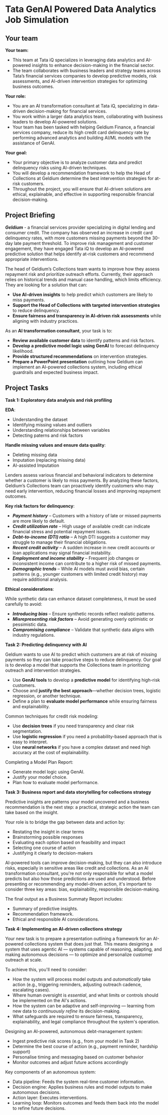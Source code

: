 # Tata GenAI Powered Data Analytics Job Simulation

## Your team

**Your team:**
- This team at Tata iQ specializes in leveraging data analytics and AI-powered insights to enhance decision-making in the financial sector.
- The team collaborates with business leaders and strategy teams across Tata’s financial services companies to develop predictive models, risk assessments, and AI-driven intervention strategies for optimizing business outcomes.
  
**Your role:**
- You are an AI transformation consultant at Tata iQ, specializing in data-driven decision-making for financial services.
- You work within a larger data analytics team, collaborating with business leaders to develop AI-powered solutions.
- Your team has been tasked with helping Geldium Finance, a financial services company, reduce its high credit card delinquency rate by performing advanced analytics and building AI/ML models with the assistance of GenAI.

**Your goal:**
- Your primary objective is to analyze customer data and predict delinquency risks using AI-driven techniques.
- You will develop a recommendation framework to help the Head of Collections at Geldium determine the best intervention strategies for at-risk customers.
- Throughout the project, you will ensure that AI-driven solutions are ethical, explainable, and effective in supporting responsible financial decision-making.

## Project Briefing 

**_Geldium_** - a financial services provider specializing in digital lending and consumer credit. The company has observed an increase in credit card delinquency rates, with more customers missing payments beyond the 30-day late payment threshold. To improve risk management and customer engagement, they have engaged Tata iQ to develop an AI-powered predictive solution that helps identify at-risk customers and recommend appropriate interventions.

The head of Geldium’s Collections team wants to improve how they assess repayment risk and prioritize outreach efforts. Currently, their approach relies on historical trends and manual case handling, which limits efficiency. They are looking for a solution that can:

- **Use AI-driven insights** to help predict which customers are likely to miss payments.
- **Support the Head of Collections with targeted intervention strategies** to reduce delinquency.
- **Ensure fairness and transparency in AI-driven risk assessments** while aligning with industry practices.
 
As an **AI transformation consultant**, your task is to:

- **Review available customer data** to identify patterns and risk factors.
- **Develop a predictive model logic using GenAI** to forecast delinquency likelihood.
- **Provide structured recommendations** on intervention strategies.
- **Prepare a PowerPoint presentation** outlining how Geldium can implement an AI-powered collections system, including ethical guardrails and expected business impact.

## Project Tasks

**Task 1: Exploratory data analysis and risk profiling**

**EDA**: 
  - Understanding the dataset
  - Identifying missing values and outliers
  - Understanding relationships between variables
  - Detecting paterns and risk factors

**Handle missing values and ensure data quality**: 
  - Deleting missing data
  - Imputation (replacing missing data)
  - AI-assisted Imputation

Lenders assess various financial and behavioral indicators to determine whether a customer is likely to miss payments. By analyzing these factors, Geldium’s Collections team can proactively identify customers who may need early intervention, reducing financial losses and improving repayment outcomes.

**Key risk factors for delinquency**:  
  - **_Payment history_** – Customers with a history of late or missed payments are more likely to default.
  - **_Credit utilization rate_** – High usage of available credit can indicate financial stress and potential repayment issues.
  - **_Debt-to-income (DTI) ratio_** – A high DTI suggests a customer may struggle to manage their financial obligations.
  - **_Recent credit activity_** – A sudden increase in new credit accounts or loan applications may signal financial instability.
  - **_Employment and income stability_** – Frequent job changes or inconsistent income can contribute to a higher risk of missed payments.
  - **_Demographic trends_** – While AI models must avoid bias, certain patterns (e.g., younger customers with limited credit history) may require additional analysis.

**Ethical considerations**:

  While synthetic data can enhance dataset completeness, it must be used carefully to avoid:
  - **_Introducing bias_** – Ensure synthetic records reflect realistic patterns.
  - **_Misrepresenting risk factors_** – Avoid generating overly optimistic or pessimistic data.
  - **_Compromising compliance_** – Validate that synthetic data aligns with industry regulations.

**Task 2: Predicting delinquency with AI**

Geldium wants to use AI to predict which customers are at risk of missing payments so they can take proactive steps to reduce delinquency. Our goal is to develop a model that supports the Collections team in prioritizing outreach and intervention strategies.
- Use **GenAI tools** to develop a **predictive model** for identifying high-risk customers.
- Choose and **justify the best approach**—whether decision trees, logistic regression, or another technique.
- Define a plan to **evaluate model performance** while ensuring fairness and explainability.

Common techniques for credit risk modeling: 
- Use **decision trees** if you need transparency and clear risk segmentation.
- Use **logistic regression** if you need a probability-based approach that is easy to interpret.
- Use **neural networks** if you have a complex dataset and need high accuracy at the cost of explainability.

Completing a Model Plan Report: 
- Generate model logic using GenAI.
- Justify your model choice.
- Plan how to evaluate model performance.

**Task 3: Business report and data storytelling for collections strategy**

Predictive insights are patterns your model uncovered and a business recommendation is the next step: a practical, strategic action the team can take based on the insight.

Your role is to bridge the gap between data and action by:
- Restating the insight in clear terms
- Brainstorming possible responses
- Evaluating each option based on feasibility and impact
- Selecting one course of action
- Justifying it clearly to decision-makers

AI-powered tools can improve decision-making, but they can also introduce risks, especially in sensitive areas like credit and collections. As an AI transformation consultant, you're not only responsible for what a model predicts but also how those predictions are used and understood. Before presenting or recommending any model-driven action, it's important to consider three key areas: bias, explainability, responsible decision-making. 

The final output as a Business Summaty Report includes: 
- Summary of predictive insights.
- Recommendation framework.
- Ethical and responsible AI considerations.

**Task 4: Implementing an AI-driven collections strategy**

Your new task is to prepare a presentation outlining a framework for an AI-powered collections system that does just that. This means designing a system that uses agentic AI — systems capable of reasoning, adapting, and making autonomous decisions — to optimize and personalize customer outreach at scale. 

To achieve this, you'll need to consider:
- How the system will process model outputs and _automatically_ take action (e.g., triggering reminders, adjusting outreach cadence, escalating cases).
- Where human oversight is _essential_, and what limits or controls should be implemented on the AI's actions.
- How the system can be adaptive and self-improving — learning from new data to _continuously refine_ its decision-making.
- What safeguards are required to ensure fairness, transparency, explainability, and legal compliance throughout the system's operation.

Designing an AI-powered, autonomous debt-management system: 
- Ingest predictive risk scores (e.g., from your model in Task 2)
- Determine the best course of action (e.g., payment reminder, hardship support)
- Personalise timing and messaging based on customer behavior
- Monitor outcomes and adjust future actions accordingly

Key components of an autonomous system:
- Data pipeline: Feeds the system real-time customer information.
- Decision engine: Applies business rules and model outputs to make autonomous decisions.
- Action layer: Executes interventions.
- Learning loop: Monitors outcomes and feeds them back into the model to refine future decisions.
